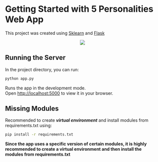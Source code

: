 # Getting Started with 5 Personalities Web App

This project was created using [Sklearn](https://scikit-learn.org/stable/) and [Flask](https://flask.palletsprojects.com/en/2.2.x/)
 <p align="center">
  <a href="#">
    <img src="https://skillicons.dev/icons?i=py,html,tailwind,flask" />
  </a>
</p>

## Running the Server

In the project directory, you can run:

```bash
python app.py
```

Runs the app in the development mode.\
Open <http://localhost:5000> to view it in your browser.

## Missing Modules

Recommended to create ***virtual environment*** and install modules from requirements.txt using:

```bash
pip install -r requirements.txt
```

**Since the app uses a specific version of certain modules, it is highly recommended to create a virtual environment and then install the modules from requirements.txt**
